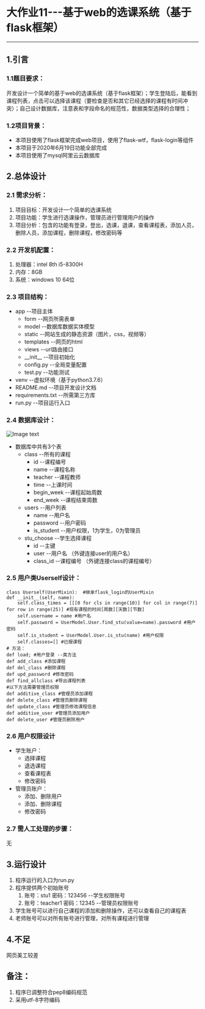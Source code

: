 # 大作业11---基于web的选课系统（基于flask框架）
---
## 1.引言
### **1.1题目要求**：
开发设计一个简单的基于web的选课系统（基于flask框架）；学生登陆后，能看到课程列表，点击可以选择该课程（要检查是否和其它已经选择的课程有时间冲突）；自己设计数据库，注意表和字段命名的规范性，数据类型选择的合理性；

### **1.2项目背景**：
* 本项目使用了flask框架完成web项目，使用了flask-wtf，flask-login等组件
* 本项目于2020年6月19日功能全部完成
* 本项目使用了mysql阿里云云数据库
## 2.总体设计
### 2.1 需求分析：
1. 项目目标：开发设计一个简单的选课系统
2. 项目功能：学生进行选课操作，管理员进行管理用户的操作
3. 项目分析：包含的功能有登录，登出，选课，退课，查看课程表，添加人员，删除人员，添加课程，删除课程，修改密码等
### 2.2 开发机配置：
1. 处理器：intel 8th i5-8300H
2. 内存：8GB
3. 系统：windows 10 64位 
### 2.3 项目结构：
* app --项目主体
	* form --网页所需表单
	* model --数据库数据实体模型
	* static --网站生成的静态资源（图片，css，视频等）
	* templates --网页的html
	* views --url路由接口
	* \_\_init__ --项目初始化
	* config.py --全局变量配置
	* test.py --功能测试
* venv --虚拟环境（基于python3.7.6）
* README.md --项目开发设计文档
* requirements.txt --所需第三方库
* run.py --项目运行入口
### 2.4 数据库设计：

![Image text](https://test-lry.oss-cn-beijing.aliyuncs.com/image/%E6%95%B0%E6%8D%AE%E5%BA%93%E5%9B%BE%E7%A4%BA.png)

* 数据库中共有3个表
	* class --所有的课程
		* id --课程编号
		* name --课程名称
		* teacher --课程教师
		* time --上课时间
		* begin_week --课程起始周数
		* end_week --课程结束周数
	* users --用户列表
		* name --用户名
		* password --用户密码
		* is_student --用户权限，1为学生，0为管理员
	* stu_choose --学生选择课程
		* id --主键
		* user --用户名 （外键连接user的用户名）
		* class_id --课程编号 （外键连接class的课程编号）

### 2.5 用户类Userself设计：
	class Userself(UserMixin):  #继承flask_login的UserMixin
	def __init__(self, name):
		self.class_times = [[[0 for cls in range(10)] for col in range(7)] for row in range(25)] #现有课程的时间[周数][天数][节数]
		self.username = name #用户名
		self.password = UserModel.User.find_stu(value=name).password #用户密码
		self.is_student = UserModel.User.is_stu(name) #用户权限
		self.classes=[] #已报课程
	# 方法：
	def load; #用户登录 --类方法
	def add_class #添加课程
	def del_class #删除课程
	def upd_password #修改密码
	def find_allclass #导出课程列表
	#以下方法需要管理员权限
	def additive_class #管理员添加课程
	def delete_class #管理员删除课程
	def update_class #管理员修改课程信息
	def additive_user #管理员添加用户
	def delete_user #管理员删除用户

### 2.6 用户权限设计
* 学生账户：
	* 选择课程
	* 退选课程
	* 查看课程表
	* 修改密码
* 管理员账户：
	* 添加、删除用户
	* 添加、删除课程
	* 修改密码

### 2.7 需人工处理的步骤：
无

## 3.运行设计
1. 程序运行的入口为run.py
2. 程序提供两个初始账号
	1. 账号：stu1 密码：123456 --学生权限账号
	2. 账号：teacher1 密码：12345 --管理员权限账号
3. 学生账号可以进行自己课程的添加和删除操作，还可以查看自己的课程表
4. 老师账号可以对所有账号进行管理，对所有课程进行管理
## 4.不足
网页美工较差
## 备注：
1. 程序已调整符合pep8编码规范
2. 采用utf-8字符编码